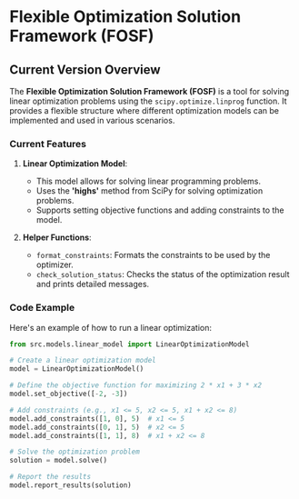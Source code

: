 # Flexible Optimization Solution Framework (FOSF)

## Current Version Overview

The **Flexible Optimization Solution Framework (FOSF)** is a tool for solving linear optimization problems using the `scipy.optimize.linprog` function. It provides a flexible structure where different optimization models can be implemented and used in various scenarios.

### Current Features

1. **Linear Optimization Model**:
   - This model allows for solving linear programming problems.
   - Uses the **'highs'** method from SciPy for solving optimization problems.
   - Supports setting objective functions and adding constraints to the model.

2. **Helper Functions**:
   - `format_constraints`: Formats the constraints to be used by the optimizer.
   - `check_solution_status`: Checks the status of the optimization result and prints detailed messages.

### Code Example

Here's an example of how to run a linear optimization:

```python
from src.models.linear_model import LinearOptimizationModel

# Create a linear optimization model
model = LinearOptimizationModel()

# Define the objective function for maximizing 2 * x1 + 3 * x2
model.set_objective([-2, -3])

# Add constraints (e.g., x1 <= 5, x2 <= 5, x1 + x2 <= 8)
model.add_constraints([1, 0], 5)  # x1 <= 5
model.add_constraints([0, 1], 5)  # x2 <= 5
model.add_constraints([1, 1], 8)  # x1 + x2 <= 8

# Solve the optimization problem
solution = model.solve()

# Report the results
model.report_results(solution)
